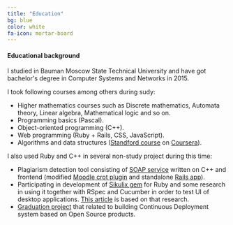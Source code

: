 ```yaml
---
title: "Education"
bg: blue
color: white
fa-icon: mortar-board
---
```


#### Educational background

I studied in Bauman Moscow State Technical University and have got bachelor's degree in Computer Systems and Networks in 2015.

I took following courses among others during sudy:

* Higher mathematics courses such as Discrete mathematics, Automata theory, Linear algebra, Mathematical logic and so on.
* Programming basics (Pascal).
* Object-oriented programming (C++).
* Web programming (Ruby + Rails, CSS, JavaScript).
* Algorithms and data structures ([Standford course]() on [Coursera]()).

I also used Ruby and C++ in several non-study project during this time:

* Plagiarism detection tool consisting of [SOAP service]() written on C++ and frontend (modified [Moodle crot plugin]() and standalone [Rails app]()).
* Participating in development of [Sikulix gem]() for Ruby and some research in using it together with RSpec and Cucumber in order to test UI of desktop applications. [This article](http://www.jmest.org/wp-content/uploads/JMESTN42350420.pdf) is based on that research.
* [Graduation project]() that related to building Continuous Deployment system based on Open Source products.
